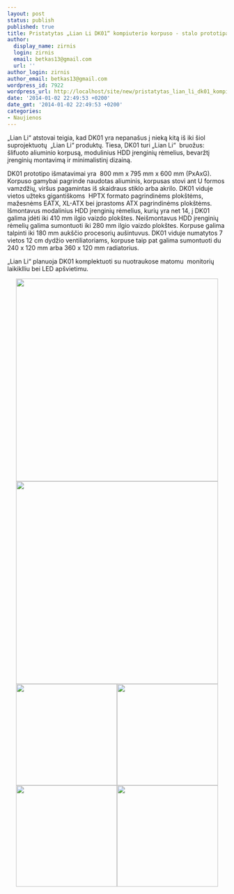 ```yaml
---
layout: post
status: publish
published: true
title: Pristatytas „Lian Li DK01“ kompiuterio korpuso - stalo prototipas
author:
  display_name: zirnis
  login: zirnis
  email: betkas13@gmail.com
  url: ''
author_login: zirnis
author_email: betkas13@gmail.com
wordpress_id: 7922
wordpress_url: http://localhost/site/new/pristatytas_lian_li_dk01_kompiuterio_korpuso__stalo_prototipas/
date: '2014-01-02 22:49:53 +0200'
date_gmt: '2014-01-02 22:49:53 +0200'
categories:
- Naujienos
---
```

<p>
	&bdquo;Lian Li&ldquo; atstovai teigia, kad DK01 yra nepana&scaron;us į nieką kitą i&scaron; iki &scaron;iol suprojektuotų &nbsp;&bdquo;Lian Li&ldquo; produktų. Tiesa, DK01 turi &bdquo;Lian Li&ldquo; &nbsp;bruožus: &scaron;lifuoto aliuminio korpusą, modulinius HDD įrenginių rėmelius, bevaržtį įrenginių montavimą ir minimalistinį dizainą.</p>
<p>
	DK01 prototipo i&scaron;matavimai yra &nbsp;800 mm x 795 mm x 600 mm (PxAxG). Korpuso gamybai pagrinde naudotas aliuminis, korpusas stovi ant U formos vamzdžių, vir&scaron;us pagamintas i&scaron; skaidraus stiklo arba akrilo. DK01 viduje vietos užteks giganti&scaron;koms &nbsp;HPTX formato pagrindinėms plok&scaron;tėms, mažesnėms EATX, XL-ATX bei įprastoms ATX pagrindinėms plok&scaron;tėms. I&scaron;montavus modalinius HDD įrenginių rėmelius, kurių yra net 14, į DK01 galima įdėti iki 410 mm ilgio vaizdo plok&scaron;tes. Nei&scaron;montavus HDD įrenginių rėmelių galima sumontuoti iki 280 mm ilgio vaizdo plok&scaron;tes. Korpuse galima talpinti iki 180 mm auk&scaron;čio procesorių au&scaron;intuvus. DK01 viduje numatytos 7 vietos 12 cm dydžio ventiliatoriams, korpuse taip pat galima sumontuoti du 240 x 120 mm arba 360 x 120 mm radiatorius.</p>
<p>
	&bdquo;Lian Li&ldquo; planuoja DK01 komplektuoti su nuotraukose matomu &nbsp;monitorių laikiklliu bei LED ap&scaron;vietimu.</p>
<p style="text-align: center;">
	<a href="http://technews.lt/userfiles/Lian-Li-Desk.jpg" target=""><img alt="" src="http://technews.lt/userfiles/Lian-Li-Desk.jpg" style="width: 464px; height: 464px;" /> </a><a href="http://technews.lt/userfiles/Lian-Li-Desk-6.jpg" target=""><img alt="" src="http://technews.lt/userfiles/Lian-Li-Desk-6.jpg" style="width: 464px; height: 464px;" /> </a><a href="http://technews.lt/userfiles/Lian-Li-Desk-3(1).jpg" target=""><img alt="" src="http://technews.lt/userfiles/Lian-Li-Desk-3(1).jpg" style="width: 232px; height: 232px;" /></a><a href="http://technews.lt/userfiles/1b(1).jpg" target=""><img alt="" src="http://technews.lt/userfiles/1b(1).jpg" style="width: 232px; height: 232px;" /> </a><a href="http://technews.lt/userfiles/1l(1).jpg" target=""><img alt="" src="http://technews.lt/userfiles/1l(1).jpg" style="width: 232px; height: 232px;" /></a><a href="http://technews.lt/userfiles/Lian-Li-Desk-2(2).jpg" target=""><img alt="" src="http://technews.lt/userfiles/Lian-Li-Desk-2(2).jpg" style="width: 232px; height: 232px;" /></a></p>
